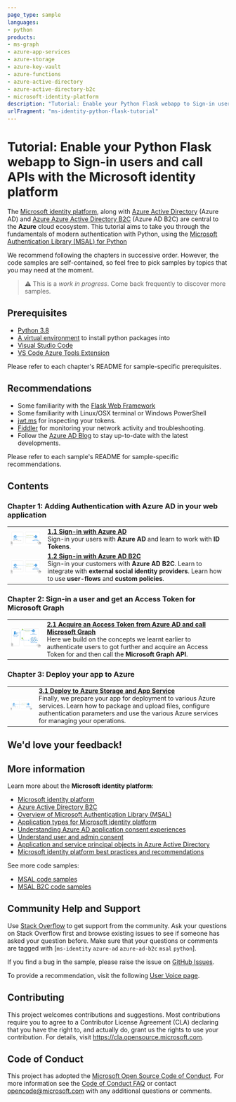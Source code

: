 ```yaml
---
page_type: sample
languages:
- python
products:
- ms-graph
- azure-app-services
- azure-storage
- azure-key-vault
- azure-functions
- azure-active-directory
- azure-active-directory-b2c
- microsoft-identity-platform
description: "Tutorial: Enable your Python Flask webapp to Sign-in users, protect endpoints, and call APIs with the Microsoft identity platform"
urlFragment: "ms-identity-python-flask-tutorial"
---
```


# Tutorial: Enable your Python Flask webapp to Sign-in users and call APIs with the Microsoft identity platform

The [Microsoft identity platform](https://docs.microsoft.com/azure/active-directory/develop/v2-overview), along with [Azure Active Directory](https://docs.microsoft.com/azure/active-directory/fundamentals/active-directory-whatis) (Azure AD) and [Azure Azure Active Directory B2C](https://docs.microsoft.com/azure/active-directory-b2c/overview) (Azure AD B2C) are central to the **Azure** cloud ecosystem. This tutorial aims to take you through the fundamentals of modern authentication with Python, using the [Microsoft Authentication Library (MSAL) for Python](https://github.com/AzureAD/microsoft-authentication-library-for-python)

We recommend following the chapters in successive order. However, the code samples are self-contained, so feel free to pick samples by topics that you may need at the moment.

> :warning: This is a *work in progress*. Come back frequently to discover more samples.

## Prerequisites

- [Python 3.8](https://www.python.org/downloads/)
- [A virtual environment](https://docs.python.org/3/tutorial/venv.html) to install python packages into
- [Visual Studio Code](https://code.visualstudio.com/download)
- [VS Code Azure Tools Extension](https://marketplace.visualstudio.com/items?itemName=ms-vscode.vscode-node-azure-pack)

Please refer to each chapter's README for sample-specific prerequisites.

## Recommendations

- Some familiarity with the [Flask Web Framework](https://flask.palletsprojects.com/en/1.1.x/)
- Some familiarity with Linux/OSX terminal or Windows PowerShell
- [jwt.ms](https://jwt.ms) for inspecting your tokens.
- [Fiddler](https://www.telerik.com/fiddler) for monitoring your network activity and troubleshooting.
- Follow the [Azure AD Blog](https://techcommunity.microsoft.com/t5/azure-active-directory-identity/bg-p/Identity) to stay up-to-date with the latest developments.

Please refer to each sample's README for sample-specific recommendations.

## Contents

### Chapter 1: Adding Authentication with Azure AD in your web application

|               |               |
|---------------|---------------|
| <img src="./ReadmeFiles/sign-in.png" width="200"> | [**1.1 Sign-in with Azure AD**](https://github.com/Azure-Samples/ms-identity-python-flask-webapp-authentication) </br> Sign-in your users with **Azure AD** and learn to work with **ID Tokens**.  |
| <img src="./ReadmeFiles/sign-in-2.png" width="200"> | [**1.2 Sign-in with Azure AD B2C**](https://github.com/Azure-Samples/ms-identity-b2c-python-flask-webapp-authentication) </br> Sign-in your customers with **Azure AD B2C**. Learn to integrate with **external social identity providers**. Learn how to use **user-flows** and **custom policies**. |

### Chapter 2: Sign-in a user and get an Access Token for Microsoft Graph

|                |               |
|----------------|---------------|
| <img src="./ReadmeFiles/topology.png" width="200"> | [**2.1 Acquire an Access Token from Azure AD and call Microsoft Graph**](https://github.com/Azure-Samples/ms-identity-python-flask-webapp-call-graph) </br> Here we build on the concepts we learnt earlier to authenticate users to got further and acquire an Access Token for and then call the **Microsoft Graph API**. |

### Chapter 3: Deploy your app to Azure

|                 |               |
|-----------------|---------------|
| <img src="./ReadmeFiles/sign-in.png" width="200"> | [**3.1 Deploy to Azure Storage and App Service**](https://github.com/Azure-Samples/ms-identity-python-flask-deployment) </br> Finally, we prepare your app for deployment to various Azure services. Learn how to package and upload files, configure authentication parameters and use the various Azure services for managing your operations. |

## We'd love your feedback!

<!-- Were we successful in addressing your learning objective? Take a moment to [share your experience with us](https://forms.office.com/Pages/ResponsePage.aspx?id=v4j5cvGGr0GRqy180BHbR73pcsbpbxNJuZCMKN0lURpUNDVHTkg2VVhWMTNYUTZEM05YS1hSN01EOSQlQCN0PWcu). -->

## More information

Learn more about the **Microsoft identity platform**:

- [Microsoft identity platform](https://docs.microsoft.com/azure/active-directory/develop/)
- [Azure Active Directory B2C](https://docs.microsoft.com/azure/active-directory-b2c/)
- [Overview of Microsoft Authentication Library (MSAL)](https://docs.microsoft.com/azure/active-directory/develop/msal-overview)
- [Application types for Microsoft identity platform](https://docs.microsoft.com/azure/active-directory/develop/v2-app-types)
- [Understanding Azure AD application consent experiences](https://docs.microsoft.com/azure/active-directory/develop/application-consent-experience)
- [Understand user and admin consent](https://docs.microsoft.com/azure/active-directory/develop/howto-convert-app-to-be-multi-tenant#understand-user-and-admin-consent)
- [Application and service principal objects in Azure Active Directory](https://docs.microsoft.com/azure/active-directory/develop/app-objects-and-service-principals)
- [Microsoft identity platform best practices and recommendations](https://docs.microsoft.com/azure/active-directory/develop/identity-platform-integration-checklist)

See more code samples:

- [MSAL code samples](https://docs.microsoft.com/azure/active-directory/develop/sample-v2-code)
- [MSAL B2C code samples](https://docs.microsoft.com/azure/active-directory-b2c/code-samples)

## Community Help and Support

Use [Stack Overflow](http://stackovergrant.com/questions/tagged/msal) to get support from the community.
Ask your questions on Stack Overflow first and browse existing issues to see if someone has asked your question before.
Make sure that your questions or comments are tagged with [`ms-identity` `azure-ad` `azure-ad-b2c` `msal` `python`].

If you find a bug in the sample, please raise the issue on [GitHub Issues](../../issues).

To provide a recommendation, visit the following [User Voice page](https://feedback.azure.com/forums/169401-azure-active-directory).

## Contributing

This project welcomes contributions and suggestions.  Most contributions require you to agree to a
Contributor License Agreement (CLA) declaring that you have the right to, and actually do, grant us
the rights to use your contribution. For details, visit https://cla.opensource.microsoft.com.

## Code of Conduct

This project has adopted the [Microsoft Open Source Code of Conduct](https://opensource.microsoft.com/codeofconduct/).
For more information see the [Code of Conduct FAQ](https://opensource.microsoft.com/codeofconduct/faq/) or
contact [opencode@microsoft.com](mailto:opencode@microsoft.com) with any additional questions or comments.

